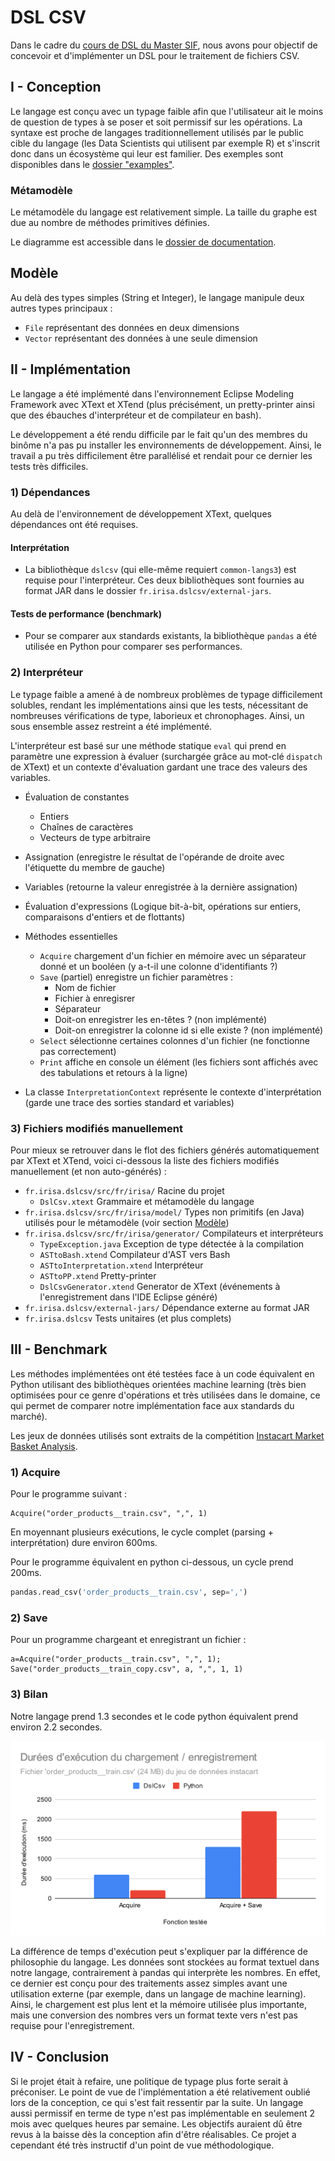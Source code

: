 # DSL CSV

Dans le cadre du [cours de DSL du Master SIF](https://github.com/FAMILIAR-project/HackOurLanguages-SIF), nous avons pour objectif de concevoir et d'implémenter un DSL pour le traitement de fichiers CSV.

## I - Conception

Le langage est conçu avec un typage faible afin que l'utilisateur ait le moins de question de types à se poser et soit permissif sur les opérations. La syntaxe est proche de langages traditionnellement utilisés par le public cible du langage (les Data Scientists qui utilisent par exemple R) et s'inscrit donc dans un écosystème qui leur est familier. Des exemples sont disponibles dans le [dossier "examples"](examples/).

### Métamodèle

Le métamodèle du langage est relativement simple. La taille du graphe est due au nombre de méthodes primitives définies.

Le diagramme est accessible dans le [dossier de documentation](doc/dslCsv%20class%20diagram.svg).

## Modèle

Au delà des types simples (String et Integer), le langage manipule deux autres types principaux :

* `File` représentant des données en deux dimensions
* `Vector` représentant des données à une seule dimension

## II - Implémentation

Le langage a été implémenté dans l'environnement Eclipse Modeling Framework avec XText et XTend (plus précisément, un pretty-printer ainsi que des ébauches d'interpréteur et de compilateur en bash).

Le développement a été rendu difficile par le fait qu'un des membres du binôme n'a pas pu installer les environnements de développement. Ainsi, le travail a pu très difficilement être parallélisé et rendait pour ce dernier les tests très difficiles.

### 1) Dépendances

Au delà de l'environnement de développement XText, quelques dépendances ont été requises.

#### Interprétation

* La bibliothèque `dslcsv` (qui elle-même requiert `common-langs3`) est requise pour l'interpréteur. Ces deux bibliothèques sont fournies au format JAR dans le dossier `fr.irisa.dslcsv/external-jars`.

#### Tests de performance (benchmark)

* Pour se comparer aux standards existants, la bibliothèque `pandas` a été utilisée en Python pour comparer ses performances.

### 2) Interpréteur

Le typage faible a amené à de nombreux problèmes de typage difficilement solubles, rendant les implémentations ainsi que les tests, nécessitant de nombreuses vérifications de type, laborieux et chronophages. Ainsi, un sous ensemble assez restreint a été implémenté.

L'interpréteur est basé sur une méthode statique `eval` qui prend en paramètre une expression à évaluer (surchargée grâce au mot-clé `dispatch` de XText) et un contexte d'évaluation gardant une trace des valeurs des variables.

* Évaluation de constantes
    * Entiers
    * Chaînes de caractères
    * Vecteurs de type arbitraire
* Assignation (enregistre le résultat de l'opérande de droite avec l'étiquette du membre de gauche)
* Variables (retourne la valeur enregistrée à la dernière assignation)
* Évaluation d'expressions (Logique bit-à-bit, opérations sur entiers, comparaisons d'entiers et de flottants)
* Méthodes essentielles
    * `Acquire` chargement d'un fichier en mémoire avec un séparateur donné et un booléen (y a-t-il une colonne d'identifiants ?)
    * `Save` (partiel) enregistre un fichier paramètres :
        * Nom de fichier
        * Fichier à enregisrer
        * Séparateur
        * Doit-on enregistrer les en-têtes ? (non implémenté)
        * Doit-on enregistrer la colonne id si elle existe ? (non implémenté)
    * `Select` sélectionne certaines colonnes d'un fichier (ne fonctionne pas correctement)
    * `Print` affiche en console un élément (les fichiers sont affichés avec des tabulations et retours à la ligne)

* La classe `InterpretationContext` représente le contexte d'interprétation (garde une trace des sorties standard et variables)

### 3) Fichiers modifiés manuellement

Pour mieux se retrouver dans le flot des fichiers générés automatiquement par XText et XTend, voici ci-dessous la liste des fichiers modifiés manuellement (et non auto-générés) :

* `fr.irisa.dslcsv/src/fr/irisa/` Racine du projet
    * `DslCsv.xtext` Grammaire et métamodèle du langage
* `fr.irisa.dslcsv/src/fr/irisa/model/` Types non primitifs (en Java) utilisés pour le métamodèle (voir section [Modèle](#modèle))
* `fr.irisa.dslcsv/src/fr/irisa/generator/` Compilateurs et interpréteurs
    * `TypeException.java` Exception de type détectée à la compilation
    * `ASTtoBash.xtend` Compilateur d'AST vers Bash
    * `ASTtoInterpretation.xtend` Interpréteur
    * `ASTtoPP.xtend` Pretty-printer
    * `DslCsvGenerator.xtend` Generator de XText (événements à l'enregistrement dans l'IDE Eclipse généré)
* `fr.irisa.dslcsv/external-jars/` Dépendance externe au format JAR
* `fr.irisa.dslcsv` Tests unitaires (et plus complets)

## III - Benchmark

Les méthodes implémentées ont été testées face à un code équivalent en Python utilisant des bibliothèques orientées machine learning (très bien optimisées pour ce genre d'opérations et très utilisées dans le domaine, ce qui permet de comparer notre implémentation face aux standards du marché).

Les jeux de données utilisés sont extraits de la compétition [Instacart Market Basket Analysis](https://www.kaggle.com/c/instacart-market-basket-analysis).

### 1) Acquire

Pour le programme suivant :

```
Acquire("order_products__train.csv", ",", 1)
```

En moyennant plusieurs exécutions, le cycle complet (parsing + interprétation) dure environ 600ms.

Pour le programme équivalent en python ci-dessous, un cycle prend 200ms.

```py
pandas.read_csv('order_products__train.csv', sep=',')
```

### 2) Save

Pour un programme chargeant et enregistrant un fichier :

```
a=Acquire("order_products__train.csv", ",", 1);
Save("order_products__train_copy.csv", a, ",", 1, 1)
```

### 3) Bilan

Notre langage prend 1.3 secondes et le code python équivalent prend environ 2.2 secondes.

![Durées d'exécution](doc/durations.svg)

La différence de temps d'exécution peut s'expliquer par la différence de philosophie du langage. Les données sont stockées au format textuel dans notre langage, contrairement à pandas qui interprète les nombres. En effet, ce dernier est conçu pour des traitements assez simples avant une utilisation externe (par exemple, dans un langage de machine learning). Ainsi, le chargement est plus lent et la mémoire utilisée plus importante, mais une conversion des nombres vers un format texte vers n'est pas requise pour l'enregistrement.

## IV - Conclusion

Si le projet était à refaire, une politique de typage plus forte serait à préconiser. Le point de vue de l'implémentation a été relativement oublié lors de la conception, ce qui s'est fait ressentir par la suite. Un langage aussi permissif en terme de type n'est pas implémentable en seulement 2 mois avec quelques heures par semaine. Les objectifs auraient dû être revus à la baisse dès la conception afin d'être réalisables. Ce projet a cependant été très instructif d'un point de vue méthodologique.


